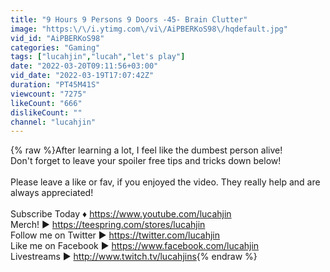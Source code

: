 ```yaml
---
title: "9 Hours 9 Persons 9 Doors -45- Brain Clutter"
image: "https:\/\/i.ytimg.com\/vi\/AiPBERKoS98\/hqdefault.jpg"
vid_id: "AiPBERKoS98"
categories: "Gaming"
tags: ["lucahjin","lucah","let's play"]
date: "2022-03-20T09:11:56+03:00"
vid_date: "2022-03-19T17:07:42Z"
duration: "PT45M41S"
viewcount: "7275"
likeCount: "666"
dislikeCount: ""
channel: "lucahjin"
---
```

{% raw %}After learning a lot, I feel like the dumbest person alive!<br />Don't forget to leave your spoiler free tips and tricks down below!<br /><br />Please leave a like or fav, if you enjoyed the video. They really help and are always appreciated!<br /><br />Subscribe Today ♦ <a rel="nofollow" target="blank" href="https://www.youtube.com/lucahjin">https://www.youtube.com/lucahjin</a><br />Merch! ► <a rel="nofollow" target="blank" href="https://teespring.com/stores/lucahjin">https://teespring.com/stores/lucahjin</a><br />Follow me on Twitter ► <a rel="nofollow" target="blank" href="https://twitter.com/lucahjin">https://twitter.com/lucahjin</a><br />Like me on Facebook ► <a rel="nofollow" target="blank" href="https://www.facebook.com/lucahjin">https://www.facebook.com/lucahjin</a><br />Livestreams ► <a rel="nofollow" target="blank" href="http://www.twitch.tv/lucahjins">http://www.twitch.tv/lucahjins</a>{% endraw %}
